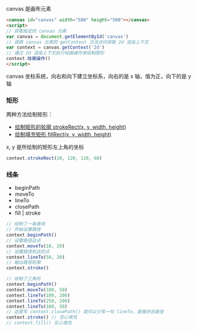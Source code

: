 canvas 是画布元素

```html
<canvas id="canvas" width="500" height="500"></canvas>
<script>
// 获取指定的 canvas 元素
var canvas = document.getElementById('canvas')
// 调用 canvas 元素的 getContext 方法访问获取 2d 渲染上下文
var context = canvas.getContext('2d')
// 通过 2d 渲染上下文执行绘画操作来绘制图形
context.绘画操作()
</script>
```

canvas 坐标系统，向右和向下建立坐标系，向右的是 x 轴，值为正，向下的是 y 轴

### 矩形

两种方法绘制矩形：

- [绘制矩形的轮廓 strokeRect(x, y, width, height)](https://developer.mozilla.org/zh-CN/docs/Web/API/CanvasRenderingContext2D/strokeRect)
- [绘制填充矩形 fillRect(x, y, width, height)](https://developer.mozilla.org/zh-CN/docs/Web/API/CanvasRenderingContext2D/fillRect)

x, y 是所绘制的矩形左上角的坐标

```js
context.strokeRect(20, 120, 120, 60)
```

### 线条

- beginPath
- moveTo
- lineTo
- closePath
- fill | stroke

```js
// 绘制了一条直线
// 开始设置路径
context.beginPath()
// 设置路径远点
context.moveTo(10, 20)
// 设置路径到达的点
context.lineTo(50, 20)
// 输出路径轮廓
context.stroke()

// 绘制了三角形
context.beginPath()
context.moveTo(100, 50)
context.lineTo(100, 200)
context.lineTo(250, 200)
context.lineTo(100, 50)
// 这里写 context.closePath() 就可以少写一句 lineTo，直接闭合路径
context.stroke() // 空心填充
// context.fill() 实心填充
```

